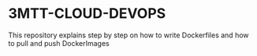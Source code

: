 # 3MTT-CLOUD-DEVOPS
This repository explains step by step on how to write Dockerfiles and how to pull and push DockerImages 

